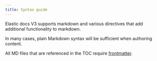 ```yaml
---
title: Syntax guide
---
```


Elastic docs V3 supports markdown and various directives that add additional functionality to markdown.

In many cases, plain Markdown syntax will be sufficient when authoring content.

All MD files that are referenced in the TOC require [frontmatter](./frontmatter.md).